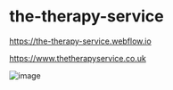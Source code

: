 # the-therapy-service

https://the-therapy-service.webflow.io

https://www.thetherapyservice.co.uk

![image](https://github.com/user-attachments/assets/f955898e-ef91-47cd-b569-2a3061e9e163)



